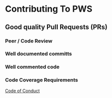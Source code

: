 # Contributing To PWS

## Good quality Pull Requests (PRs)
### Peer / Code Review
### Well documented committs
### Well commented code
### Code Coverage Requirements


[Code of Conduct](./CODE_OF_CONDUCT)